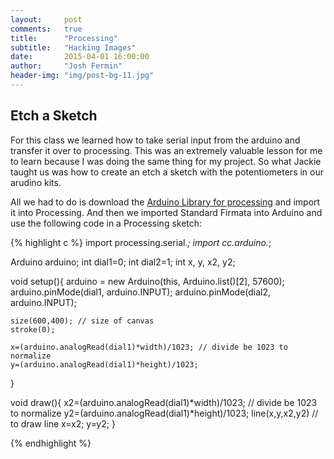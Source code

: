 ```yaml
---
layout:     post
comments: 	true
title:      "Processing"
subtitle:   "Hacking Images"
date:       2015-04-01 16:00:00
author:     "Josh Fermin"
header-img: "img/post-bg-11.jpg"
---
```


<h2 class="section-heading">Etch a Sketch</h2>
<p>For this class we learned how to take serial input from the arduino and transfer it over to processing. This was an extremely valuable lesson for me to learn because I was doing the same thing for my project. So what Jackie taught us was how to create an etch a sketch with the potentiometers in our arudino kits.</p>

<p>All we had to do is download the <a href="http://playground.arduino.cc/interfacing/processing
">Arduino Library for processing</a> and import it into Processing. And then we imported Standard Firmata into Arduino and use the following code in a Processing sketch:</p>

{% highlight c %}
import processing.serial.*;
import cc.arduino.*;

Arduino arduino;
int dial1=0;
int dial2=1;
int x, y, x2, y2;

void setup(){
	arduino = new Arduino(this, Arduino.list()[2], 57600);
	arduino.pinMode(dial1, arduino.INPUT);
	arduino.pinMode(dial2, arduino.INPUT);

	size(600,400); // size of canvas
	stroke(0);

	x=(arduino.analogRead(dial1)*width)/1023; // divide be 1023 to normalize
	y=(arduino.analogRead(dial1)*height)/1023; 
}

void draw(){
	x2=(arduino.analogRead(dial1)*width)/1023; // divide be 1023 to normalize
	y2=(arduino.analogRead(dial1)*height)/1023; 
	line(x,y,x2,y2) // to draw line
	x=x2;
	y=y2;
}


{% endhighlight %}
